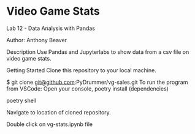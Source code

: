 # Video Game Stats
Lab 12 - Data Analysis with Pandas

Author: Anthony Beaver

Description
Use Pandas and Jupyterlabs to show data from a csv file on video game stats.

Getting Started
Clone this repository to your local machine.

$ git clone git@github.com:PyDrummer/vg-sales.git
To run the program from VSCode:
Open your console, poetry install (dependencies)

poetry shell

Navigate to location of cloned repository.

Double click on vg-stats.ipynb file
